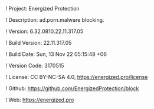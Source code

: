 ! Project: Energized Protection

! Description: ad.porn.malware blocking.

! Version: 6.32.0810.22.11.317.05

! Build Version: 22.11.317.05

! Build Date: Sun, 13 Nov 22 05:15:48 +06

! Version Code: 3170515

! License: CC BY-NC-SA 4.0, https://energized.pro/license

! Github: https://github.com/EnergizedProtection/block

! Web: https://energized.pro

